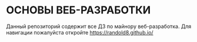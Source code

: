 # ОСНОВЫ ВЕБ-РАЗРАБОТКИ
Данный репозиторий содержит все ДЗ по майнору веб-разработка. Для навигации пожалуйста откройте https://randold8.github.io/

